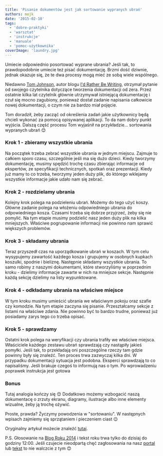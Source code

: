 ```yaml
---
title: 'Pisanie dokumentów jest jak sortowanie wypranych ubrań'
authors: mojk
date: '2015-02-10'
tags:
  - 'dobre-praktyki'
  - 'warsztat'
  - 'instrukcje'
  - 'manuale'
  - 'pomoc-użytkownika'
coverImage: 'laundry.jpg'
---
```


Umiecie odpowiednio posortować wyprane ubrania? Jeśli tak, to prawdopodobnie
umiecie też pisać dokumentację. Brzmi dość dziwnie, jednak okazuje się, że te
dwa procesy mogą mieć ze sobą wiele wspólnego.

<!--truncate-->

Niedawno [Tom Johnson](http://idratherbewriting.com/aboutme/), autor blogu
[I'd Rather Be Writing](http://idratherbewriting.com/), otrzymał pytanie od
swojego czytelnika dotyczące tworzenia dokumentacji od zera. Przez ostatnie
kilka lat czytelnik głównie utrzymywał istniejącą dokumentację i czuł się mocno
zagubiony, ponieważ dostał zadanie napisania całkowicie nowej dokumentacji, o
czym nie za bardzo miał pojęcie.

Tom doradził, żeby zacząć od określenia zadań jakie użytkownicy będą chcieli
wykonać za pomocą opisywanej aplikacji. To da nam dobry punkt wyjścia. Dalszą
część procesu Tom wyjaśnił na przykładzie... sortowania wypranych ubrań 😊

### Krok 1 - zbieramy wszystkie ubrania

Na początek trzeba zebrać wszystkie ubrania w jednym miejscu. Zajmuje to całkiem
sporo czasu, szczególnie jeśli ma się dużo dzieci. Kiedy tworzymy dokumentację,
musimy spędzić trochę czasu zbierając informacje od ekspertów, ze specyfikacji
technicznych, spotkań oraz prezentacji. Kiedy już mamy to co trzeba, tworzymy
jeden duży plik, do którego wklejamy wszystkie informacje jakie udało nam się
zebrać.

### Krok 2 - rozdzielamy ubrania

Kolejny krok polega na podzieleniu ubrań. Możemy do tego użyć koszy. Główne
zadanie polega na włożeniu odpowiedniego ubrania do odpowiedniego kosza. Czasami
trzeba się dobrze przyjrzeć, żeby się nie pomylić. Na tym etapie musimy
podzielić nasz jeden duży plik na kilka mniejszych. Właściwe pogrupowanie
informacji nie powinno nam sprawić większych problemów.

### Krok 3 - składamy ubrania

Teraz przyszedł czas na uporządkowanie ubrań w koszach. W tym celu wysypujemy
zawartość każdego kosza i grupujemy w osobnych kupkach koszulki, spodnie i
bieliznę. Następnie składamy wszystkie ubrania. To samo robimy z naszymi
dokumentami, które stworzyliśmy w poprzednim kroku - dzielimy informacje zawarte
w nich na mniejsze sekcje. Następnie każdą sekcję dzielimy na listy
wypunktowane.

### Krok 4 - odkładamy ubrania na właściwe miejsce

W tym kroku musimy umieścić ubrania we właściwym pokoju oraz szafie czy
komodzie. Na tym etapie zaczyna się pisanie. Przeształcamy sekcje z listami na
właściwe zdania. Nie powinno być to bardzo trudne, ponieważ już posiadamy zarys
tego co trzeba opisać.

### Krok 5 - sprawdzamy

Ostatni krok polega na weryfikacji czy ubrania trafiły we właściwe miejsca.
Właściciele każdego zestawu ubrań sprawdzają czy nastąpiły jakieś pomyłki. Jeśli
tak, to przekładają oni poszczególne rzeczy tam gdzie powinny były się znaleźć.
Ten proces trwa zazwyczaj kilka dni. W przypadku dokumentacji sytuacja jest
podobna. Eksperci sprawdzają to co napisaliśmy. Jeśli brakuje czegoś to
informują nas o tym. Po wprowadzeniu poprawek instrukcja jest gotowa

### Bonus

Tutaj analogia kończy się 😊 Dodatkowo możemy wzbogacić naszą dokumentacę o
zrzuty ekranu, diagramy, ilustracje albo inne elementy wizualne, żeby ją trochę
ożywić.

Proste, prawda? Życzymy powodzenia w "sortowaniu". W następnych wpisach zajmiemy
się sprzątaniem i pieczeniem ciast 😉

Oryginalny artykuł możecie znaleźć
[tutaj](http://idratherbewriting.com/2015/01/29/writing-is-like-sorting-laundry-practical-advice-for-tackling-documentation-projects/).

P.S. Głosowanie na [Blog Roku 2014](http://www.blogroku.pl/) i tekst roku trwa
tylko do dzisiaj do godziny 12:00. Jeśli czujecie nieodpartą chęć zagłosowania
na nasz
[portal](http://www.blogroku.pl/2014/kategorie/-b-techwriter-b-pl,8sh,blog.html)
lub
[tekst](http://www.blogroku.pl/2014/kategorie/langlydz-part-ten,98i,tekst.html)
to nie walczcie z tym 😊
